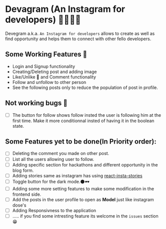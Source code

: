 # Devagram (An Instagram for developers) 👩‍💻👩‍💻

Devegram a.k.a. `An Instagram for developers` allows to create as well as find opportunity and helps them to connect with other fello developers.

## Some Working Features 💪

- Login and Signup functionality
- Creating/Deleting post and adding image
- Like/Unlike 💖 and Comment functionality
- Follow and unfollow to other person
- See the following posts only to reduce the population of post in profile.

## Not working bugs 🐞

- [ ] The button for follow shows follow insted the user is following him at the first time. Make it more conditionnal insted of having it in the boolean state.

## Some Features yet to be done(In Priority order):

- [ ] Deleting the comment you made on other post.
- [ ] List all the users allowing user to follow.
- [ ] Adding specific section for hackathons and different opportunity in the blog form.
- [ ] Adding stories same as instagram has using [react-insta-stories](https://www.npmjs.com/package/react-insta-stories)
- [ ] Toggle button for the dark mode.🌑🕶
- [ ] Adding some more setting features to make some modification in the frontend side.
- [ ] Add the posts in the user profile to open as **Model** just like instagram dose's
- [ ] Adding Responsivness to the application
- [ ] ..... if you find some intresting feature its welcome in the `issues` section😁
